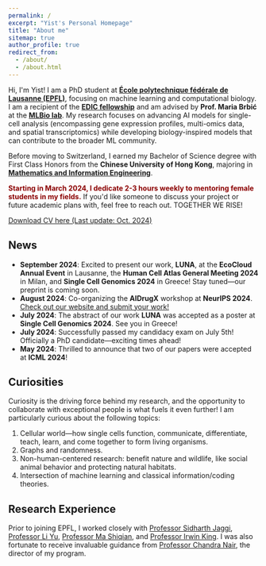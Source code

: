 ```yaml
---
permalink: /
excerpt: "Yist's Personal Homepage"
title: "About me"
sitemap: true
author_profile: true
redirect_from: 
  - /about/
  - /about.html
---
```


Hi, I'm Yist! I am a PhD student at [**École polytechnique fédérale de Lausanne (EPFL)**](https://www.epfl.ch/about/), focusing on machine learning and computational biology. I am a recipient of the [**EDIC fellowship**](https://www.epfl.ch/education/phd/edic-computer-and-communication-sciences/edic-for-phd-students/) and am advised by **Prof. Maria Brbić** at the [**MLBio lab**](https://brbiclab.epfl.ch/). My research focuses on advancing AI models for single-cell analysis (encompassing gene expression profiles, multi-omics data, and spatial transcriptomics) while developing biology-inspired models that can contribute to the broader ML community.

Before moving to Switzerland, I earned my Bachelor of Science degree with First Class Honors from the **Chinese University of Hong Kong**, majoring in [**Mathematics and Information Engineering**](https://www.ie.cuhk.edu.hk/programmes/bsc-in-mieg/).

<p>
  <span style="color:darkred; font-weight:bold;">Starting in March 2024, I dedicate 2-3 hours weekly to mentoring female students in my fields.</span> If you'd like someone to discuss your project or future academic plans with, feel free to reach out. TOGETHER WE RISE!
</p>

[Download CV here (Last update: Oct. 2024)](https://YistYU.github.io/files/CV.pdf)

## News

- **September 2024**: Excited to present our work, **LUNA**, at the **EcoCloud Annual Event** in Lausanne, the **Human Cell Atlas General Meeting 2024** in Milan, and **Single Cell Genomics 2024** in Greece! Stay tuned—our preprint is coming soon.
- **August 2024**: Co-organizing the **AIDrugX** workshop at **NeurIPS 2024**. [Check out our website and submit your work!](https://sites.google.com/view/newmodality-aidrug/home)
- **July 2024**: The abstract of our work **LUNA** was accepted as a poster at **Single Cell Genomics 2024**. See you in Greece!
- **July 2024**: Successfully passed my candidacy exam on July 5th! Officially a PhD candidate—exciting times ahead!
- **May 2024**: Thrilled to announce that two of our papers were accepted at **ICML 2024**!



## Curiosities

Curiosity is the driving force behind my research, and the opportunity to collaborate with exceptional people is what fuels it even further! I am particularly curious about the following topics:

1. Cellular world—how single cells function, communicate, differentiate, teach, learn, and come together to form living organisms.
2. Graphs and randomness.
3. Non-human-centered research: benefit nature and wildlife, like social animal behavior and protecting natural habitats.
4. Intersection of machine learning and classical information/coding theories.

## Research Experience

Prior to joining EPFL, I worked closely with [Professor Sidharth Jaggi](https://research-information.bris.ac.uk/en/persons/sidharth-sid-jaggi), [Professor Li Yu](https://liyu95.com/), [Professor Ma Shiqian](https://sqma.rice.edu/), and [Professor Irwin King](https://www.cse.cuhk.edu.hk/irwin.king/home). I was also fortunate to receive invaluable guidance from [Professor Chandra Nair](http://chandra.ie.cuhk.edu.hk/), the director of my program.
